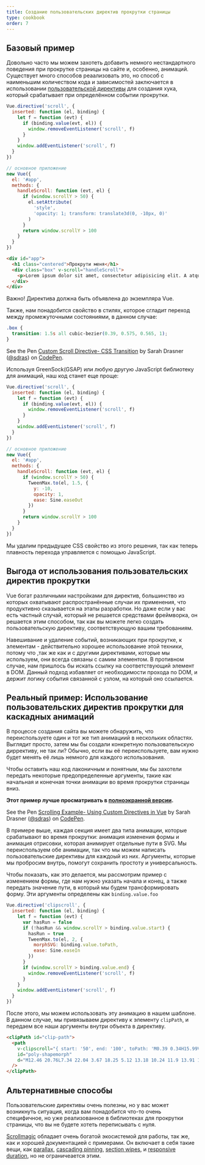 ```yaml
---
title: Создание пользовательских директив прокрутки страницы
type: cookbook
order: 7
---
```


## Базовый пример

Довольно часто мы можем захотеть добавить немного нестандартного поведения при прокрутке страницы на сайте и, особенно, анимаций. Существует много способов реаализовать это, но способ с наименьшим количеством кода и зависимостей заключается в использовании [пользовательской директивы](https://vuejs.org/v2/guide/custom-directive.html) для создания хука, который срабатывает при определённом событии прокрутки.
```js
Vue.directive('scroll', {
  inserted: function (el, binding) {
    let f = function (evt) {
      if (binding.value(evt, el)) {
        window.removeEventListener('scroll', f)
      }
    }
    window.addEventListener('scroll', f)
  }
})

// основное приложение
new Vue({
  el: '#app',
  methods: {
    handleScroll: function (evt, el) {
      if (window.scrollY > 50) {
        el.setAttribute(
          'style',
          'opacity: 1; transform: translate3d(0, -10px, 0)'
        )
      }
      return window.scrollY > 100
    }
  }
})
```

```html
<div id="app">
  <h1 class="centered">Прокрути меня</h1>
  <div class="box" v-scroll="handleScroll">
    <p>Lorem ipsum dolor sit amet, consectetur adipisicing elit. A atque amet harum aut ab veritatis earum porro praesentium ut corporis. Quasi provident dolorem officia iure fugiat, eius mollitia sequi quisquam.</p>
  </div>
</div>
```

<p class="tip">Важно! Директива должна быть объявлена до экземпляра Vue.</p>

Также, нам понадобится свойство в стилях, которое сгладит переход между промежуточными состояниями, в данном случае:

```css
.box {
  transition: 1.5s all cubic-bezier(0.39, 0.575, 0.565, 1);
}
```

<p data-height="450" data-theme-id="5162" data-slug-hash="983220ed949ac670dff96bdcaf9d3338" data-default-tab="result" data-user="sdras" data-embed-version="2" data-pen-title="Custom Scroll Directive- CSS Transition" class="codepen">See the Pen <a href="https://codepen.io/sdras/pen/983220ed949ac670dff96bdcaf9d3338/">Custom Scroll Directive- CSS Transition</a> by Sarah Drasner (<a href="https://codepen.io/sdras">@sdras</a>) on <a href="https://codepen.io">CodePen</a>.</p>
<script async src="https://static.codepen.io/assets/embed/ei.js"></script>

Используя GreenSock(GSAP) или любую другую JavaScript библиотеку для анимаций, наш код станет еще проще:

```js
Vue.directive('scroll', {
  inserted: function (el, binding) {
    let f = function (evt) {
      if (binding.value(evt, el)) {
        window.removeEventListener('scroll', f)
      }
    }
    window.addEventListener('scroll', f)
  }
})

// основное приложение
new Vue({
  el: '#app',
  methods: {
    handleScroll: function (evt, el) {
      if (window.scrollY > 50) {
        TweenMax.to(el, 1.5, {
          y: -10,
          opacity: 1,
          ease: Sine.easeOut
        })
      }
      return window.scrollY > 100
    }
  }
})
```

Мы удалим предыдущее CSS свойство из этого решения, так как теперь плавность перехода управляется с помощью JavaScript.

## Выгода от использования пользовательских директив прокрутки

Vue богат различными настройками для директив, большинство из которых охватывают распространённые случаи их применения, что продуктивно сказывается на этапы разработки. Но даже если у вас есть частный случай, который не решается средствами фреймворка, он решается этим способом, так как вы можете легко создать пользовательскую директиву, соответствующую вашим требованиям.

Навешивание и удаление событий, возникающих при прокрутке, к элементам -  действительно хорошее использование этой техники, потому что ,так же как и с другими директивами, которые мы используем, они всегда связаны с самим элементом. В противном случае, нам пришлось бы искать ссылку на соответствующий элемент в DOM. Данный подход избавляет от необходимости прохода по DOM, и держит логику события связанной с узлом, на который оно ссылается.

## Реальный пример: Использование пользовательских директив прокрутки для каскадных анимаций

В процессе создания сайта вы можете обнаружить, что переиспользуете один и тот же тип анимациий в нескольких областях.
Выглядит просто, затем мы бы создали конкретную пользовательскую диррективу, не так ли? Обычно, если вы её переиспользуете, вам нужно будет менять её _лишь_ немного для каждого использования.

Чтобы оставить наш код лаконичным и понятным, мы бы захотели передать некоторые предопределенные аргументы, такие как начальная и конечная точки анимации во время прокрутки страницы вниз.


**Этот пример лучше просматривать в [полноэкранной версии](https://s.codepen.io/sdras/debug/078c19f5b3ed7f7d28584da450296cd0).**

<p data-height="500" data-theme-id="5162" data-slug-hash="c8c55e3e0bba997350551dd747119100" data-default-tab="result" data-user="sdras" data-embed-version="2" data-pen-title="Scrolling Example- Using Custom Directives in Vue" class="codepen">See the Pen <a href="https://codepen.io/sdras/pen/c8c55e3e0bba997350551dd747119100/">Scrolling Example- Using Custom Directives in Vue</a> by Sarah Drasner (<a href="https://codepen.io/sdras">@sdras</a>) on <a href="https://codepen.io">CodePen</a>.</p>
<script async src="https://static.codepen.io/assets/embed/ei.js"></script>



В примере выше, каждая секция имеет два типа анимации, которые срабатывают во время прокрутки: анимация изменения формы и анимация отрисовки, которая анимирует отдельные пути в SVG. Мы переиспользуем обе анимации, так что мы можем написать пользовательские директивы для каждоый из них. Аргументы, которые мы пробросим внутрь, помогут сохранить простоту и универсальность.

Чтобы показать, как это делается, мы рассмотрим пример с изменением формы, где нам нужно указать начала и конец, а также передать значение пути, в который мы будем трансформировать форму. Эти аргументы определены как `binding.value.foo`

```js
Vue.directive('clipscroll', {
  inserted: function (el, binding) {
    let f = function (evt) {
      var hasRun = false
      if (!hasRun && window.scrollY > binding.value.start) {
        hasRun = true
        TweenMax.to(el, 2, {
          morphSVG: binding.value.toPath,
          ease: Sine.easeIn
        })
      }
      if (window.scrollY > binding.value.end) {
        window.removeEventListener('scroll', f)
      }
    }
    window.addEventListener('scroll', f)
  }
})
```

После этого, мы можем использовать эту анимацию в нашем шаблоне. В данном случае, мы привязываем директиву к элементу `clipPath`, и передаем все наши аргументы внутри объекта в директиву.

```html
<clipPath id="clip-path">
  <path
    v-clipscroll="{ start: '50', end: '100', toPath: 'M0.39 0.34H15.99V22.44H0.39z' }"
    id="poly-shapemorph"
    d="M12.46 20.76L7.34 22.04 3.67 18.25 5.12 13.18 10.24 11.9 13.91 15.69 12.46 20.76z"
  />
</clipPath>
```

## Альтернативные способы

Пользовательские директивы очень полезны, но у вас может возникнуть ситуация, когда вам понадобится что-то очень специфичное, но уже реализованное в библиотеках для прокрутки страницы, что вы не будете хотеть переписывать с нуля.

[Scrollmagic](http://scrollmagic.io/) обладает очень богатой экосистемой для работы, так же, как и хорошей документацией с примерами. Он включает в себя такие вещи, как  [parallax](http://scrollmagic.io/examples/advanced/parallax_scrolling.html), [cascading pinning](http://scrollmagic.io/examples/expert/cascading_pins.html), [section wipes](http://scrollmagic.io/examples/basic/section_wipes_natural.html), и [responsive duration](http://scrollmagic.io/examples/basic/responsive_duration.html), но не ограничеается этим.
